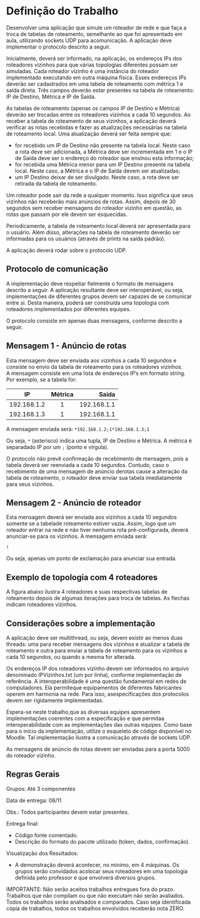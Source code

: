 # Definição do Trabalho

Desenvolver uma aplicação que simule um roteador de rede e que faça a troca de tabelas de   roteamento,   semelhante   ao   que   foi   apresentado   em   aula,   utilizando   sockets   UDP   para   acomunicação. A aplicação deve implementar o protocolo descrito a seguir. 


Inicialmente,   deverá   ser   informado,   na   aplicação,   os   endereços   IPs   dos  roteadores vizinhos  para que várias topologias diferentes possam ser simuladas. Cada roteador vizinho é uma instância do roteador implementado executando em outra máquina física. Esses endereços IPs deverão ser cadastrados em uma tabela de roteamento com métrica 1 e saída direta. Três campos deverão estar presentes na tabela de roteamento: IP de Destino, Métrica e IP de Saída.


As   tabelas   de   roteamento   (apenas   os   campos   IP   de   Destino   e   Métrica)   deverão   ser trocadas entre os roteadores vizinhos a cada 10 segundos. Ao receber a tabela de roteamento de seus vizinhos, a aplicação deverá verificar as rotas recebidas e fazer as atualizações necessárias na tabela de roteamento local. Uma atualização deverá ser feita sempre que: 

- for recebido um IP de Destino não presente na tabela local. Neste caso a rota deve ser adicionada, a Métrica deve ser incrementada em 1 e o IP de Saída deve ser o endereço do roteador que ensinou esta informação; 
- for recebida  uma Métrica menor para um IP Destino presente na tabela local. Neste caso, a Métrica e o IP de Saída devem ser atualizadas; 
- um IP Destino deixar de ser divulgado. Neste caso, a rota deve ser retirada da tabela de roteamento.


Um roteador pode sair da rede a qualquer momento. Isso significa que seus vizinhos não receberão mais anúncios de rotas. Assim, depois de 30 segundos sem receber mensagens do roteador vizinho em questão, as rotas que passam por ele devem ser esquecidas. 


Periodicamente, a tabela de roteamento local deverá ser apresentada para o usuário. Além disso, alterações na tabela de roteamento deverão ser informadas para os usuários (através de prints na saída padrão).


A aplicação deverá rodar sobre o protocolo UDP.


## Protocolo de comunicação
A implementação deve respeitar fielmente o formato de mensagens descrito a seguir. A aplicação   resultante   deve   ser  interoperável,   ou   seja,   implementações   de   diferentes   grupos devem ser capazes de se comunicar entre si. Desta maneira, poderá ser construída uma topologia com roteadores implementados por diferentes equipes. 


O protocolo consiste em apenas duas mensagens, conforme descrito a seguir. 


## Mensagem 1 - Anúncio de rotas

Esta mensagem deve ser enviada aos vizinhos a cada 10 segundos e consiste no envio da tabela   de   roteamento   para   os   roteadores   vizinhos.  
A   mensagem   consiste   em   uma   lista   de endereços IP’s em formato string. Por exemplo, se a tabela for: 


| IP          | Métrica | Saída       |
| ----------- |:-------:| -----------:|
| 192.168.1.2 | 1       | 192.168.1.1 |
| 192.168.1.3 | 1       | 192.168.1.1 |

A mensagem enviada será: `*192.168.1.2;1*192.168.1.3;1`


Ou seja, `*` (asterisco) indica uma tupla, IP de Destino e Métrica. A métrica é separadado IP por um `;` (ponto e vírgula).


O protocolo não prevê confirmação de recebimento de mensagem, pois a tabela deverá ser reenviada a cada 10 segundos. Contudo, caso o recebimento de uma mensagem de anúncio derotas cause a alteração da tabela de roteamento, o roteador deve enviar sua tabela imediatamente para seus vizinhos.


## Mensagem 2 - Anúncio de roteador

Esta mensagem deverá ser enviada aos vizinhos a cada 10 segundos somente se a tabelade roteamento estiver vazia. Assim, logo que um roteador entrar na rede e não tiver nenhuma rota pré-configurada, deverá anunciar-se para os vizinhos. A mensagem enviada será:

`!`


Ou seja, apenas um ponto de exclamação para anunciar sua entrada. 


## Exemplo de topologia com 4 roteadores

A figura abaixo ilustra 4 roteadores e suas respectivas tabelas de roteamento depois de algumas iterações para troca de tabelas. As flechas indicam roteadores vizinhos. 


## Considerações sobre a implementação

A aplicação deve ser multithread, ou seja, devem existir ao menos duas threads: uma para receber mensagens dos vizinhos e atualizar a tabela de roteamento e outra para enviar a tabela de roteamento para os vizinhos a cada 10 segundos, ou quando a mesma for alterada. 

Os endereços IP dos roteadores vizinho devem ser informados no arquivo denominado IPVizinhos.txt (um por linha), conforme implementação de referência. A interoperabilidade é uma questão fundamental em redes de computadores. Ela permiteque   equipamentos   de   diferentes   fabricantes   operem   em   harmonia na   rede.   Para   isso,   asespecificações dos protocolos devem ser rigidamente implementadas. 

Espera-se neste trabalho,que as diversas equipes apresentem implementações coerentes com a especificação e que permitaa interoperabilidade com as implementações das outras equipes. Como base para o início da implementação, utilize o esqueleto de código disponível no Moodle. Tal implementação ilustra a comunicação através de sockets UDP.  


As mensagens de anúncio de rotas devem ser enviadas para a porta 5000 do roteador vizinho.

## Regras Gerais

Grupos: Até 3 componentes 

Data de entrega:  08/11

Obs.: Todos participantes devem estar presentes.

Entrega final: 
- Código fonte comentado.
- Descrição do formato do pacote utilizado (token, dados, confirmação).

Visualização dos Resultados:
- A  demonstração  deverá acontecer,  no  mínimo,  em 4 máquinas.  Os  grupos  serão convidados acolocar seus roteadores em uma topologia definida pelo professor e que envolverá diversos grupos. 

IMPORTANTE: Não serão aceitos trabalhos entregues fora do prazo. Trabalhos que não compilam   ou que  não  executam   não  serão  avaliados.   Todos  os  trabalhos   serão analisados   e comparados. Caso seja identificada cópia de trabalhos, todos os trabalhos envolvidos receberão nota ZERO.
